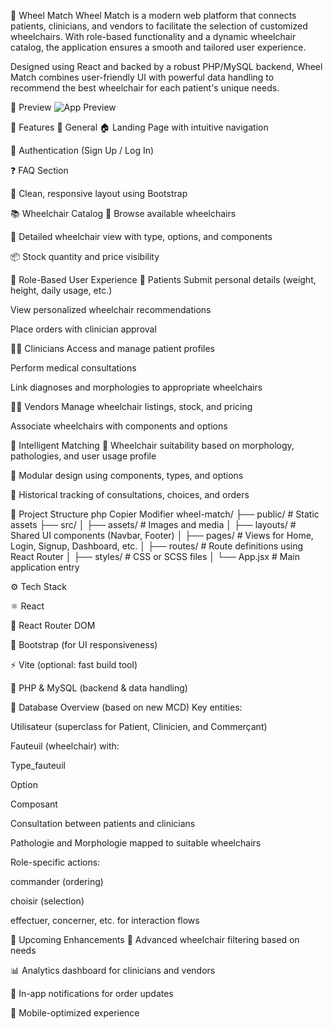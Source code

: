 🦽 Wheel Match
Wheel Match is a modern web platform that connects patients, clinicians, and vendors to facilitate the selection of customized wheelchairs. With role-based functionality and a dynamic wheelchair catalog, the application ensures a smooth and tailored user experience.

Designed using React and backed by a robust PHP/MySQL backend, Wheel Match combines user-friendly UI with powerful data handling to recommend the best wheelchair for each patient's unique needs.

📸 Preview
![App Preview](https://imgur.com/a/0QVehq0)


🚀 Features
🧭 General
🏠 Landing Page with intuitive navigation

🔐 Authentication (Sign Up / Log In)

❓ FAQ Section

🎨 Clean, responsive layout using Bootstrap

📚 Wheelchair Catalog
🦽 Browse available wheelchairs

📄 Detailed wheelchair view with type, options, and components

📦 Stock quantity and price visibility

👥 Role-Based User Experience
👤 Patients
Submit personal details (weight, height, daily usage, etc.)

View personalized wheelchair recommendations

Place orders with clinician approval

👩‍⚕️ Clinicians
Access and manage patient profiles

Perform medical consultations

Link diagnoses and morphologies to appropriate wheelchairs

🧑‍💼 Vendors
Manage wheelchair listings, stock, and pricing

Associate wheelchairs with components and options

🧠 Intelligent Matching
🔄 Wheelchair suitability based on morphology, pathologies, and user usage profile

🧩 Modular design using components, types, and options

🧾 Historical tracking of consultations, choices, and orders

📁 Project Structure
php
Copier
Modifier
wheel-match/
├── public/                 # Static assets
├── src/
│   ├── assets/             # Images and media
│   ├── layouts/            # Shared UI components (Navbar, Footer)
│   ├── pages/              # Views for Home, Login, Signup, Dashboard, etc.
│   ├── routes/             # Route definitions using React Router
│   ├── styles/             # CSS or SCSS files
│   └── App.jsx             # Main application entry


⚙️ Tech Stack

⚛️ React

🔁 React Router DOM

🎨 Bootstrap (for UI responsiveness)

⚡ Vite (optional: fast build tool)

🐘 PHP & MySQL (backend & data handling)

📌 Database Overview (based on new MCD)
Key entities:

Utilisateur (superclass for Patient, Clinicien, and Commerçant)

Fauteuil (wheelchair) with:

Type_fauteuil

Option

Composant

Consultation between patients and clinicians

Pathologie and Morphologie mapped to suitable wheelchairs

Role-specific actions:

commander (ordering)

choisir (selection)

effectuer, concerner, etc. for interaction flows

📌 Upcoming Enhancements
🔎 Advanced wheelchair filtering based on needs

📊 Analytics dashboard for clinicians and vendors

📨 In-app notifications for order updates

📱 Mobile-optimized experience